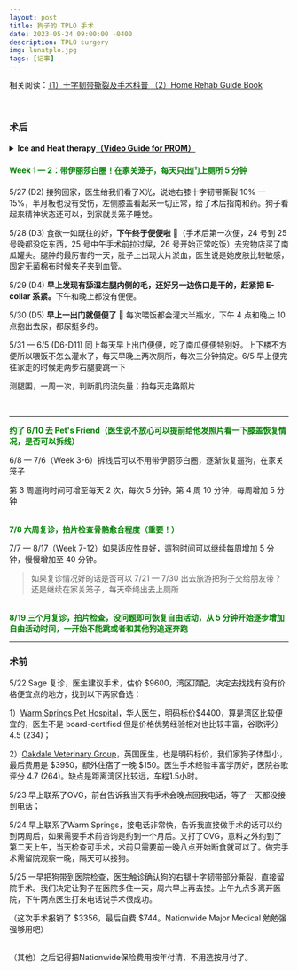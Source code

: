 ```yaml
---
layout: post
title: 狗子的 TPLO 手术
date: 2023-05-24 09:00:00 -0400
description: TPLO surgery
img: lunatplo.jpg
tags: [记事]
---
```



相关阅读：<a href="https://www.dealmoon.com/guide/962259" target="_blank">（1）十字韧带撕裂及手术科普 </a> <a href="{{ site.url }}{{ site.baseurl }}/assets/file/CruciateHomeRehabGuide.pdf" target="_blank">（2）Home Rehab Guide Book</a>

<br>

### 术后 

<details > 
<summary><b>Ice and Heat therapy<a href="https://www.animalsurgicalcenter.com/tibial-plateau-leveling-osteotomy--tplo" target="_blank">（Video Guide for PROM）</a></b></summary> 
<ul>
<b>Use ice packs after walks and PROM for the first 3 to 4 days after surgery</b>
(Drugstore packs, crushed ice in a Ziploc bag, or frozen peas or corn can be used. Ice around as much of the circumference of the knee as possible. While a paper or thin towel can be used to absorb moisture from the ice pack, a thick towel may prevent icing from being effective) <b>Ice for 10-15 minutes per session.</b><br><br>
<b>Use heat packs prior to PROM after initial 3 to 4 days</b>
(Drugstore packs or socks filled with uncooked rice heated in a microwave work well. Test pack on your wrist first. If it is too hot for your skin, it is too hot for your dog. Insulate the heat pack with a thin cloth) <b>Use for 10 minutes per session.</b><br><br>
    <b>PROM (Optional) </b>Lay pet on their side with surgical limb up. Flex and extend the joints of the affected limb gently to resistance. Gently support the knee to prevent twisting or rotation of the limb. Repeat 2 to 3 times daily or allot 10 to 15 repetitions.
PROM should not cause pain, discomfort or negative reaction.<br>
</ul>
</details>


#### <span style="color:green">Week 1 — 2：带伊丽莎白圈！在家关笼子，每天只出门上厕所 5 分钟</span>

5/27 (D2) 接狗回家，医生给我们看了X光，说她右膝十字韧带撕裂 10% — 15%，半月板也没有受伤，左侧膝盖看起来一切正常，给了术后指南和药。狗子看起来精神状态还可以，到家就关笼子睡觉。

5/28 (D3) 食欲一如既往的好，<b>下午终于便便啦</b> 💩（手术后第一次便，24 号到 25 号晚都没吃东西，25 号中午手术前拉过屎，26 号开始正常吃饭）去宠物店买了南瓜罐头。腿肿的最厉害的一天，肚子上出现大片淤血，医生说是她皮肤比较敏感，固定无菌棉布时候夹子夹到血管。

5/29 (D4) <b>早上发现有舔湿左腿内侧的毛，还好另一边伤口是干的，赶紧把 E-collar 系紧。</b>下午和晚上都没有便便。

5/30 (D5) <b>早上一出门就便便了</b> 💩 每次喂饭都会灌大半瓶水，下午 4 点和晚上 10 点抱出去尿，都尿挺多的。

5/31 — 6/5 (D6-D11) 同上每天早上出门便便，吃了南瓜便便特别好。上下楼不方便所以喂饭不怎么灌水了，每天早晚上两次厕所，每次三分钟搞定。6/5 早上便完往家走的时候走两步右腿要跳一下

测腿围，一周一次，判断肌肉流失量；拍每天走路照片

<br>

<hr>

<span style="color:green"><b>约了 6/10 去 Pet's Friend（医生说不放心可以提前给他发照片看一下膝盖恢复情况，是否可以拆线）</b></span>

6/8 — 7/6（Week 3-6）拆线后可以不用带伊丽莎白圈，逐渐恢复遛狗，在家关笼子

第 3 周遛狗时间可增至每天 2 次，每次 5 分钟。第 4 周 10 分钟，每周增加 5 分钟

<br>
<span style="color:green"><b>7/8 六周复诊，拍片检查骨骼愈合程度（重要！）</b></span>

7/7 — 8/17（Week 7-12）如果适应性良好，遛狗时间可以继续每周增加 5 分钟，慢慢增加至 40 分钟。

> 如果复诊情况好的话是否可以 7/21 — 7/30 出去旅游把狗子交给朋友带？还是继续在家关笼子，每天牵绳出去上厕所

<br>
<span style="color:green"><b>8/19 三个月复诊，拍片检查，没问题即可恢复自由活动，从 5 分钟开始逐步增加自由活动时间，一开始不能跳或者和其他狗追逐奔跑</b> </span>


<br>
<hr>


### 术前

5/22 Sage 复诊，医生建议手术，估价 $9600，湾区顶配，决定去找找有没有价格便宜点的地方，找到以下两家备选：

1）<a href="http://www.warmspringspet.com/prices-1" target="_blank">Warm Springs Pet Hospital</a>，华人医生，明码标价$4400，算是湾区比较便宜的，医生不是 board-certified 但是价格优势经验相对也比较丰富，谷歌评分 4.5 (234)；

2）<a href="https://www.oakdaleveterinarygroup.com/services/orthopedic-referrals/tibial-plateau-leveling-osteotomy-tplo" target="_blank">Oakdale Veterinary Group</a>，英国医生，也是明码标价，我们家狗子体型小，最后费用是 $3950，额外住宿了一晚 $150。医生手术经验丰富学历好，医院谷歌评分 4.7 (264)。缺点是距离湾区比较远，车程1.5小时。

5/23 早上联系了OVG，前台告诉我当天有手术会晚点回我电话，等了一天都没接到电话；

5/24 早上联系了Warm Springs，接电话非常快，告诉我直接做手术的话可以约到两周后，如果需要手术前咨询是约到一个月后。又打了OVG，意料之外约到了第二天上午，当天检查可手术，术前只需要前一晚八点开始断食就可以了。做完手术需留院观察一晚，隔天可以接狗。

5/25 一早把狗带到医院检查，医生触诊确认狗的右腿十字韧带部分撕裂，直接留院手术。我们决定让狗子在医院多住一天，周六早上再去接。上午九点多离开医院，下午两点医生打来电话说手术很成功。

（这次手术报销了 $3356，最后自费 $744。Nationwide Major Medical 勉勉强强够用吧）


<br>
（其他）之后记得把Nationwide保险费用按年付清，不用选按月付了。

